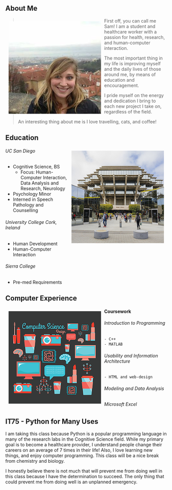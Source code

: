 ## About Me

<img src="portfolio.jpg" align="left" style="padding: 10px"> 

> First off, you can call me Sam! I am a student and healthcare worker with a passion for health, research, and human-computer interaction. 
> 
> The most important thing in my life is improving myself and the daily lives of those around me, by means of education and encouragement. 
> 
> I pride myself on the energy and dedication I bring to each new project I take on, regardless of the field. 
> 
> An interesting thing about me is I love travelling, cats, and coffee!



## Education

<img src="UCSD.jpg" align="right" style="padding: 10px">

###### UC San Diego
- Cognitive Science, BS
    - Focus: Human-Computer Interaction, Data Analysis and Research, Neurology
- Psychology Minor
- Interned in Speech Pathology and Counselling

###### University College Cork, Ireland
- Human Development
- Human-Computer Interaction

###### Sierra College
- Pre-med Requirements

## Computer Experience

<img src="comp.png" align="left" style="padding: 10px">

#### Coursework

###### Introduction to Programming
    - C++
    - MATLAB

###### Usability and Information Architecture
    - HTML and web-design

###### Modeling and Data Analysis

###### Microsoft Excel

## IT75 - Python for Many Uses
I am taking this class because Python is a popular programming language in many of the research labs in the Cognitive Science field. While my primary goal is to become a healthcare provider, I understand people change their careers on an average of 7 times in their life! Also, I love learning new things, and enjoy computer programming. This class will be a nice break from chemistry and biology.

I honestly believe there is not much that will prevent me from doing well in this class because I have the determination to succeed. The only thing that could prevent me from doing well is an unplanned emergency.
